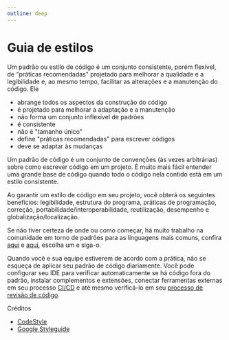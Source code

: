 ```yaml
---
outline: deep
---
```


# Guia de estilos

Um padrão ou estilo de código é um conjunto consistente, porém flexível, de "práticas recomendadas" projetado para melhorar a qualidade e a legibilidade e, ao mesmo tempo, facilitar as alterações e a manutenção do código. Ele

- abrange todos os aspectos da construção do código
- é projetado para melhorar a adaptação e a manutenção
- não forma um conjunto inflexível de padrões
- é consistente
- não é "tamanho único"
- define "práticas recomendadas" para escrever códigos
- deve se adaptar às mudanças

Um padrão de código é um conjunto de convenções (às vezes arbitrárias) sobre como escrever código em um projeto. É muito mais fácil entender uma grande base de código quando todo o código nela contido está em um estilo consistente.

Ao garantir um estilo de código em seu projeto, você obterá os seguintes benefícios: legibilidade, estrutura do programa, práticas de programação, correção, portabilidade/interoperabilidade, reutilização, desempenho e globalização/localização.

Se não tiver certeza de onde ou como começar, há muito trabalho na comunidade em torno de padrões para as linguagens mais comuns, confira [aqui](https://codestyle.co) e [aqui](https://google.github.io/styleguide/), escolha um e siga-o.

Quando você e sua equipe estiverem de acordo com a prática, não se esqueça de aplicar seu padrão de código diariamente. Você pode configurar seu IDE para verificar automaticamente se há código fora do padrão, instalar complementos e extensões, conectar ferramentas externas em seu processo [CI/CD](ci-cd.md) e até mesmo verificá-lo em seu [processo de revisão de código](code-review.md).

Créditos

- [CodeStyle](https://codestyle.co)
- [Google Styleguide](https://google.github.io/styleguide/)
